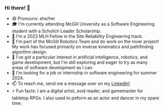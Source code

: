 ### Hi there! 👋

- 😄 Pronouns: she/her
- 🎓 I'm currently attending McGill University as a Software Engineering student with a Schulich Leader Scholarship.
- 📌 I'm a 2023 MLH Fellow in the Site Reliability Engineering track.
- 🔭 I'm part of the McGill Robotics Team and do work on the rover project! My work has focused primarily on inverse kinematics and pathfinding algorithm design.
- 💙 I've got a particular interest in artificial intelligence, robotics, and game development, but I'm still exploring and eager to try as many areas of software development as I can
- 🔎 I'm looking for a job or internship in software engineering for summer 2024.
- 📫 To reach me, send me a message over on my [LinkedIn!](https://www.linkedin.com/in/aerinbrown712/)
- ⚡ Fun facts: I am a digital artist, avid reader, and gamemaster for tabletop RPGs. I also used to peform as an actor and dancer in my spare time.

